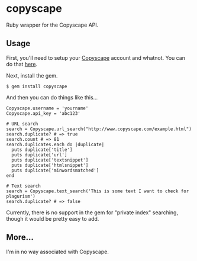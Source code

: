 copyscape
=========

Ruby wrapper for the Copyscape API.


Usage
-----

First, you'll need to setup your [Copyscape](http://www.copyscape.com/) account and whatnot.  You can do
that [here](http://www.copyscape.com/signup.php?pro=1&o=f).

Next, install the gem.

    $ gem install copyscape

And then you can do things like this...

    Copyscape.username = 'yourname'
    Copyscape.api_key = 'abc123'
    
    # URL search
    search = Copyscape.url_search("http://www.copyscape.com/example.html")
    search.duplicate? # => true
    search.count # => 81
    search.duplicates.each do |duplicate|
      puts duplicate['title']
      puts duplicate['url']
      puts duplicate['textsnippet']
      puts duplicate['htmlsnippet']
      puts duplicate['minwordsmatched']
    end
    
    # Text search
    search = Copyscape.text_search('This is some text I want to check for plagurism')
    search.duplicate? # => false
    
    
Currently, there is no support in the gem for "private index" searching, though
it would be pretty easy to add.

    
More...
-------

I'm in no way associated with Copyscape.


